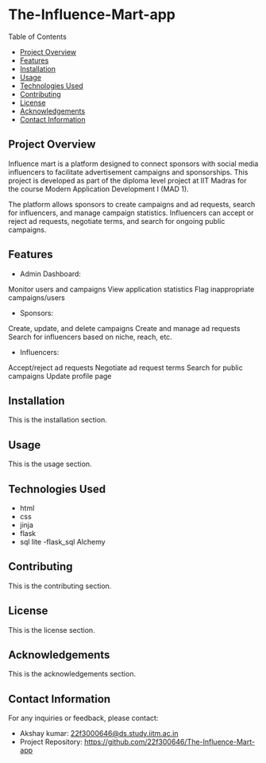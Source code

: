 # The-Influence-Mart-app 

Table of Contents

- [Project Overview](#project-overview)
- [Features](#features)
- [Installation](#installation)
- [Usage](#usage)
- [Technologies Used](#technologies-used)
- [Contributing](#contributing)
- [License](#license)
- [Acknowledgements](#acknowledgements)
- [Contact Information](#contact-information)

## Project Overview

Influence mart is a platform designed to connect sponsors with social media influencers to facilitate advertisement campaigns and sponsorships. This project is developed as part of the diploma level project at IIT Madras for the course Modern Application Development I (MAD 1).

The platform allows sponsors to create campaigns and ad requests, search for influencers, and manage campaign statistics. Influencers can accept or reject ad requests, negotiate terms, and search for ongoing public campaigns.

## Features 

- Admin Dashboard:

Monitor users and campaigns
View application statistics
Flag inappropriate campaigns/users
- Sponsors:

Create, update, and delete campaigns
Create and manage ad requests
Search for influencers based on niche, reach, etc.
- Influencers:

Accept/reject ad requests
Negotiate ad request terms
Search for public campaigns
Update profile page

## Installation
This is the installation section.

## Usage
This is the usage section.

## Technologies Used
- html
- css
- jinja
- flask
- sql lite
-flask_sql Alchemy

## Contributing
This is the contributing section.

## License
This is the license section.

## Acknowledgements
This is the acknowledgements section.

## Contact Information
For any inquiries or feedback, please contact:

- Akshay kumar: 22f3000646@ds.study.iitm.ac.in
- Project Repository: https://github.com/22f300646/The-Influence-Mart-app
